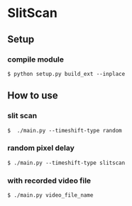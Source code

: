 # SlitScan

## Setup

### compile module

```
$ python setup.py build_ext --inplace
```


## How to use

### slit scan
```
$  ./main.py --timeshift-type random
```

### random pixel delay
```
$ ./main.py --timeshift-type slitscan
```

### with recorded video file
```
$ ./main.py video_file_name
```
